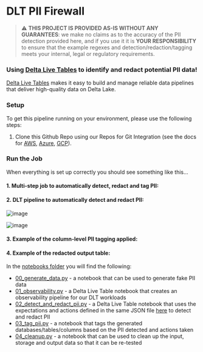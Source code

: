 # DLT PII Firewall

> :warning: **THIS PROJECT IS PROVIDED AS-IS WITHOUT ANY GUARANTEES**: we make no claims as to the accuracy of the PII detection provided here, and if you use it it is **YOUR RESPONSIBILITY** to ensure that the example regexes and detection/redaction/tagging meets your internal, legal or regulatory requirements.

### Using [Delta Live Tables](https://databricks.com/discover/pages/getting-started-with-delta-live-tables) to identify and redact potential PII data!

[Delta Live Tables](https://databricks.com/discover/pages/getting-started-with-delta-live-tables) makes it easy to build and manage reliable data pipelines that deliver high-quality data on Delta Lake.

### Setup

To get this pipeline running on your environment, please use the following steps:

1. Clone this Github Repo using our Repos for Git Integration (see the docs for [AWS](https://docs.databricks.com/repos/index.html), [Azure](https://docs.microsoft.com/en-us/azure/databricks/repos/), [GCP](https://docs.gcp.databricks.com/repos/index.html)). 





### Run the Job

When everything is set up correctly you should see something like this...

#### 1. Multi-step job to automatically detect, redact and tag PII:

#### 2. DLT pipeline to automatically detect and redact PII:

![image](https://user-images.githubusercontent.com/43955924/160136979-a16fc3c8-1fbe-4e0f-8660-24b4e8f52c0e.png)

![image](https://user-images.githubusercontent.com/43955924/160137248-386e649e-d1a8-4c24-adeb-46bf734d7fad.png)

#### 3. Example of the column-level PII tagging applied:

#### 4. Example of the redacted output table:

In the [notebooks folder](notebooks/) you will find the following:

* [00_generate_data.py](notebooks/00_generate_data.py) - a notebook that can be used to generate fake PII data
* [01_observability.py](notebooks/01_observability.py) - a Delta Live Table notebook that creates an observability pipeline for our DLT workloads
* [02_detect_and_redact_pii.py](notebooks/02_detect_and_redact_pii.py) - a Delta Live Table notebook that uses the expectations and actions defined in the same JSON file [here](expectations/pii_detection.json) to detect and redact PII
* [03_tag_pii.py](notebooks/03_tag_pii.py) - a notebook that tags the generated databases/tables/columns based on the PII detected and actions taken
* [04_cleanup.py](notebooks/04_cleanup.py) - a notebook that can be used to clean up the input, storage and output data so that it can be re-tested
